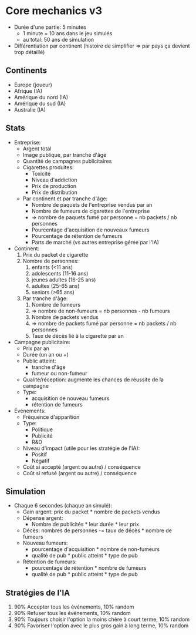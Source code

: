 # Core mechanics v3
- Durée d'une partie: 5 minutes
	- 1 minute = 10 ans dans le jeu simulés
	- au total: 50 ans de simulation
- Différentiation par continent (histoire de simplifier => par pays ça devient trop détaillé)

## Continents
- Europe (joueur)
- Afrique (IA)
- Amérique du nord (IA)
- Amérique du sud (IA)
- Australie (IA)

## Stats
- Entreprise:
	- Argent total
	- Image publique, par tranche d'âge
	- Quantité de campagnes publicitaires
	- Cigarettes produites:
		- Toxicité
		- Niveau d'addiction
		- Prix de production
		- Prix de distribution
	- Par continent et par tranche d'âge:
		- Nombre de paquets de l'entreprise vendus par an
		- Nombre de fumeurs de cigarettes de l'entreprise
		- => nombre de paquets fumé par personne = nb packets / nb personnes
		- Pourcentage d'acquisition de nouveaux fumeurs
		- Pourcentage de rétention de fumeurs
		- Parts de marché (vs autres entreprise gérée par l'IA)
- Continent:
	1. Prix du packet de cigarette
	2. Nombre de personnes:
		1. enfants (<11 ans)
		2. adolescents (11-16 ans)
		3. jeunes adultes (16-25 ans)
		4. adultes (25-65 ans)
		5. seniors (>65 ans)
	3. Par tranche d'âge:
		1. Nombre de fumeurs
		2. => nombre de non-fumeurs = nb personnes - nb fumeurs
		3. Nombre de packets vendus
		4. => nombre de packets fumé par personne = nb packets / nb personnes
		5. Taux de décès lié à la cigarette par an
- Campagne publicitaire:
	- Prix par an
	- Durée (un an ou +)
	- Public atteint:
		- tranche d'âge
		- fumeur ou non-fumeur
	- Qualité/réception: augmente les chances de réussite de la campagne
	- Type:
		- acquisition de nouveau fumeurs
		- rétention de fumeurs
- Événements:
	- Fréquence d'apparition
	- Type:
		- Politique
		- Publicité
		- R&D
	- Niveau d'impact (utile pour les stratégie de l'IA):
		- Positif
		- Négatif
	- Coût si accepté (argent ou autre) / conséquence
	- Coût si refusé (argent ou autre) / conséquence

## Simulation
- Chaque 6 secondes (chaque an simulé):
	- Gain argent: prix du packet * nombre de packets vendus
	- Dépense argent:
		- Nombre de publicités * leur durée * leur prix
	- Décès: nombres de personnes -= taux de décès * nombre de fumeurs
	- Nouveau fumeurs:
		- pourcentage d'acquisition * nombre de non-fumeurs
		- qualité de pub * public atteint * type de pub
	- Rétention de fumeurs:
		- pourcentage de rétention * nombre de fumeurs
		- qualité de pub * public atteint * type de pub
		
## Stratégies de l'IA
1. 90% Accepter tous les événements, 10% random
2. 90% Refuser tous les événements, 10% random
3. 90% Toujours choisir l'option la moins chère à court terme, 10% random
4. 90% Favoriser l'option avec le plus gros gain à long terme, 10% random